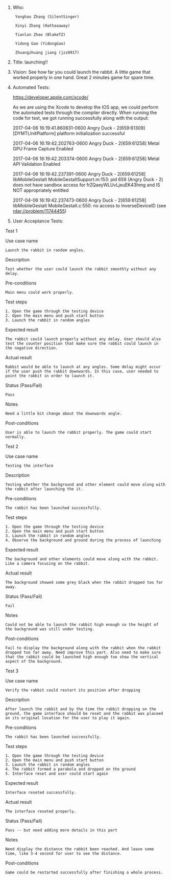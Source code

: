 1. Who: 
        
        Yonghao Zhang (SilentSinger)
        
        Xinyi Zhang (Hathaaaway)
        
        Tianlun Zhao (BlakeTZ)
        
        Yidong Gao (YidongGao)
        
        Zhuangzhuang jiang (jzz0917)

2. Title: launching!!

3. Vision: See how far you could launch the rabbit. A little game that worked properly in one hand. Great 2 minutes game for spare time.

4. Automated Tests:

    https://developer.apple.com/xcode/
    
    As we are using the Xcode to develop the IOS app, we could perform the automated tests through the compiler directly. When running the code for test, we got running successfully along with the output:
    
    2017-04-06 16:19:41.860831-0600 Angry Duck - 2[659:61309] [DYMTLInitPlatform] platform initialization successful
    
    2017-04-06 16:19:42.202763-0600 Angry Duck - 2[659:61258] Metal GPU Frame Capture Enabled
    
    2017-04-06 16:19:42.203374-0600 Angry Duck - 2[659:61258] Metal API Validation Enabled
    
    2017-04-06 16:19:42.237391-0600 Angry Duck - 2[659:61258] libMobileGestalt MobileGestaltSupport.m:153: pid 659 (Angry Duck - 2) does not have sandbox access for frZQaeyWLUvLjeuEK43hmg and IS NOT appropriately entitled
    
    2017-04-06 16:19:42.237473-0600 Angry Duck - 2[659:61258] libMobileGestalt MobileGestalt.c:550: no access to InverseDeviceID (see <rdar://problem/11744455>)

5. User Acceptance Tests:

Test 1

Use case name

    Launch the rabbit in random angles.
    
Description

    Test whether the user could launch the rabbit smoothly without any delay.
    
Pre-conditions

    Main menu could work properly.
    
Test steps

    1. Open the game through the testing device
    2. Open the main menu and push start button
    3. Launch the rabbit in random angles
    
Expected result

    The rabbit could launch properly without any delay. User should also test the counter position that make sure the rabbit could launch in the nagative direction.
    
Actual result

    Rabbit would be able to launch at any angles. Some delay might occur if the user push the rabbit downwards. In this case, user needed to point the rabbit in order to launch it.
    
Status (Pass/Fail)

    Pass
    
Notes

    Need a little bit change about the downwards angle.
    
Post-conditions

    User is able to launch the rabbit properly. The game could start normally.


Test 2

Use case name

    Testing the interface
    
Description

    Testing whether the background and other element could move along with the rabbit after launching the it.
    
Pre-conditions

    The rabbit has been launched successfully.
    
Test steps

    1. Open the game through the testing device
    2. Open the main menu and push start button
    3. Launch the rabbit in random angles
    4. Observe the background and ground during the process of launching
    
Expected result

    The background and other elements could move along with the rabbit. Like a camera focusing on the rabbit.
    
Actual result

    The background showed some grey black when the rabbit dropped too far away.
    
Status (Pass/Fail)

    Fail
    
Notes

    Could not be able to launch the rabbit high enough so the height of the background was still under testing.
    
Post-conditions

    Fail to display the background along with the rabbit when the rabbit dropped too far away. Need improve this part. Also need to make sure that the rabbit could be launched high enough too show the vertical aspect of the background.


Test 3

Use case name

    Verify the rabbit could restart its position after dropping
    
Description

    After launch the rabbit and by the time the rabbit dropping on the ground, the game interface should be reset and the rabbit was placeed on its original location for the user to play it again.
    
Pre-conditions

    The rabbit has been launched successfully.
    
Test steps

    1. Open the game through the testing device
    2. Open the main menu and push start button
    3. Launch the rabbit in random angles
    4. The rabbit formed a parabola and dropped on the ground
    5. Interface reset and user could start again
    
Expected result

    Interface reseted successfully.
    
Actual result

    The interface reseted properly.
    
Status (Pass/Fail)

    Pass -- but need adding more details in this part
    
Notes

    Need display the distance the rabbit been reached. And leave some time, like 3-4 second for user to see the distance.
    
Post-conditions

    Game could be restarted successfully after finishing a whole process.

